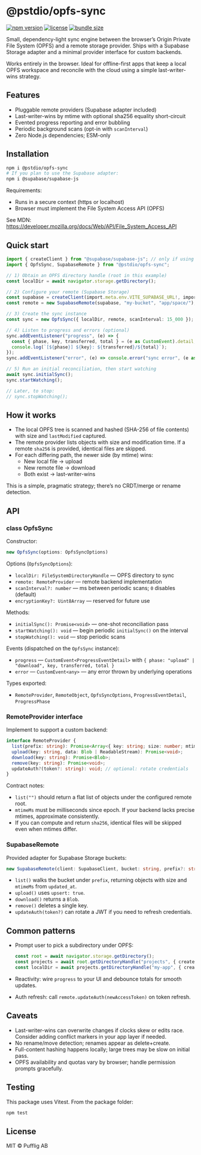 # @pstdio/opfs-sync

[![npm version](https://img.shields.io/npm/v/@pstdio/opfs-sync.svg?color=blue)](https://www.npmjs.com/package/@pstdio/opfs-sync)
[![license](https://img.shields.io/npm/l/@pstdio/opfs-sync)](https://github.com/pufflyai/core-utils/blob/main/LICENSE)
[![bundle size](https://img.shields.io/bundlephobia/minzip/%40pstdio%2Fopfs-sync)](https://bundlephobia.com/package/%40pstdio%2Fopfs-sync)

Small, dependency-light sync engine between the browser’s Origin Private File System (OPFS) and a remote storage provider. Ships with a Supabase Storage adapter and a minimal provider interface for custom backends.

Works entirely in the browser. Ideal for offline-first apps that keep a local OPFS workspace and reconcile with the cloud using a simple last-writer-wins strategy.

## Features

- Pluggable remote providers (Supabase adapter included)
- Last-writer-wins by mtime with optional sha256 equality short-circuit
- Evented progress reporting and error bubbling
- Periodic background scans (opt-in with `scanInterval`)
- Zero Node.js dependencies; ESM-only

## Installation

```bash
npm i @pstdio/opfs-sync
# If you plan to use the Supabase adapter:
npm i @supabase/supabase-js
```

Requirements:

- Runs in a secure context (https or localhost)
- Browser must implement the File System Access API (OPFS)

See MDN: https://developer.mozilla.org/docs/Web/API/File_System_Access_API

## Quick start

```ts
import { createClient } from "@supabase/supabase-js"; // only if using Supabase
import { OpfsSync, SupabaseRemote } from "@pstdio/opfs-sync";

// 1) Obtain an OPFS directory handle (root in this example)
const localDir = await navigator.storage.getDirectory();

// 2) Configure your remote (Supabase Storage)
const supabase = createClient(import.meta.env.VITE_SUPABASE_URL!, import.meta.env.VITE_SUPABASE_ANON_KEY!);
const remote = new SupabaseRemote(supabase, "my-bucket", "app/space/"); // optional prefix

// 3) Create the sync instance
const sync = new OpfsSync({ localDir, remote, scanInterval: 15_000 }); // 15s periodic scan

// 4) Listen to progress and errors (optional)
sync.addEventListener("progress", (e) => {
  const { phase, key, transferred, total } = (e as CustomEvent).detail;
  console.log(`[${phase}] ${key}: ${transferred}/${total}`);
});
sync.addEventListener("error", (e) => console.error("sync error", (e as CustomEvent).detail));

// 5) Run an initial reconciliation, then start watching
await sync.initialSync();
sync.startWatching();

// Later, to stop:
// sync.stopWatching();
```

## How it works

- The local OPFS tree is scanned and hashed (SHA-256 of file contents) with size and `lastModified` captured.
- The remote provider lists objects with size and modification time. If a remote `sha256` is provided, identical files are skipped.
- For each differing path, the newer side (by mtime) wins:
  - New local file → upload
  - New remote file → download
  - Both exist → last-writer-wins

This is a simple, pragmatic strategy; there’s no CRDT/merge or rename detection.

## API

### class OpfsSync

Constructor:

```ts
new OpfsSync(options: OpfsSyncOptions)
```

Options (`OpfsSyncOptions`):

- `localDir: FileSystemDirectoryHandle` — OPFS directory to sync
- `remote: RemoteProvider` — remote backend implementation
- `scanInterval?: number` — ms between periodic scans; `0` disables (default)
- `encryptionKey?: Uint8Array` — reserved for future use

Methods:

- `initialSync(): Promise<void>` — one-shot reconciliation pass
- `startWatching(): void` — begin periodic `initialSync()` on the interval
- `stopWatching(): void` — stop periodic scans

Events (dispatched on the `OpfsSync` instance):

- `progress` — `CustomEvent<ProgressEventDetail>` with `{ phase: "upload" | "download", key, transferred, total }`
- `error` — `CustomEvent<any>` — any error thrown by underlying operations

Types exported:

- `RemoteProvider`, `RemoteObject`, `OpfsSyncOptions`, `ProgressEventDetail`, `ProgressPhase`

### RemoteProvider interface

Implement to support a custom backend:

```ts
interface RemoteProvider {
  list(prefix: string): Promise<Array<{ key: string; size: number; mtimeMs: number; sha256?: string }>>;
  upload(key: string, data: Blob | ReadableStream): Promise<void>;
  download(key: string): Promise<Blob>;
  remove(key: string): Promise<void>;
  updateAuth?(token?: string): void; // optional: rotate credentials
}
```

Contract notes:

- `list("")` should return a flat list of objects under the configured remote root.
- `mtimeMs` must be milliseconds since epoch. If your backend lacks precise mtimes, approximate consistently.
- If you can compute and return `sha256`, identical files will be skipped even when mtimes differ.

### SupabaseRemote

Provided adapter for Supabase Storage buckets:

```ts
new SupabaseRemote(client: SupabaseClient, bucket: string, prefix?: string)
```

- `list()` walks the bucket under `prefix`, returning objects with size and `mtimeMs` from `updated_at`.
- `upload()` uses `upsert: true`.
- `download()` returns a `Blob`.
- `remove()` deletes a single key.
- `updateAuth(token?)` can rotate a JWT if you need to refresh credentials.

## Common patterns

- Prompt user to pick a subdirectory under OPFS:

  ```ts
  const root = await navigator.storage.getDirectory();
  const projects = await root.getDirectoryHandle("projects", { create: true });
  const localDir = await projects.getDirectoryHandle("my-app", { create: true });
  ```

- Reactivity: wire `progress` to your UI and debounce totals for smooth updates.

- Auth refresh: call `remote.updateAuth(newAccessToken)` on token refresh.

## Caveats

- Last-writer-wins can overwrite changes if clocks skew or edits race. Consider adding conflict markers in your app layer if needed.
- No rename/move detection; renames appear as delete+create.
- Full-content hashing happens locally; large trees may be slow on initial pass.
- OPFS availability and quotas vary by browser; handle permission prompts gracefully.

## Testing

This package uses Vitest. From the package folder:

```bash
npm test
```

## License

MIT © Pufflig AB
